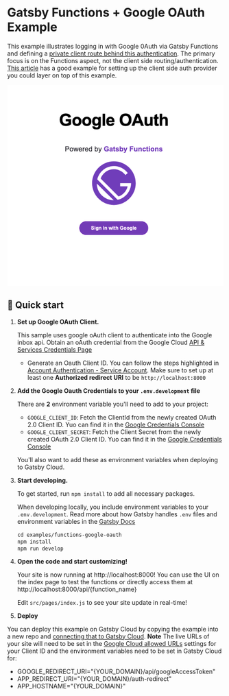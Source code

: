 # Gatsby Functions + Google OAuth Example

This example illustrates logging in with Google 0Auth via Gatsby Functions and defining a [private client route behind this authentication](https://www.gatsbyjs.com/tutorial/authentication-tutorial/). The primary focus is on the Functions aspect, not the client side routing/authentication. [This article](https://soshace.com/react-user-login-authentication-using-usecontext-and-usereducer/#crayon-60c920bddc105062139412) has a good example for setting up the client side auth provider you could layer on top of this example.

![Image of Google Auth Gatsby App](./localhost_8000.png)

## 🚀 Quick start

1.  **Set up Google OAuth Client.**

    This sample uses google oAuth client to authenticate into the Google inbox api. Obtain an oAuth credential from the Google Cloud [API & Services Credentials Page](https://console.cloud.google.com/apis/credentials?)

    - Generate an Oauth Client ID. You can follow the steps highlighted in [Account Authentication - Service Account](https://theoephraim.github.io/node-google-spreadsheet/#/getting-started/authentication?id=oauth). Make sure to set up at least one **Authorized redirect URI** to be `http://localhost:8000`

2.  **Add the Google Oauth Credentials to your `.env.development` file**

    There are **2** environment variable you'll need to add to your project:

    - `GOOGLE_CLIENT_ID`: Fetch the ClientId from the newly created OAuth 2.0 Client ID. Yuo can find it in the [Google Credentials Console](https://console.cloud.google.com/apis/credentials)
    - `GOOGLE_CLIENT_SECRET`: Fetch the Client Secret from the newly created OAuth 2.0 Client ID. Yuo can find it in the [Google Credentials Console](https://console.cloud.google.com/apis/credentials)

    You'll also want to add these as environment variables when deploying to Gatsby Cloud.

3.  **Start developing.**

    To get started, run `npm install` to add all necessary packages.

    When developing locally, you include environment variables to your `.env.development`. Read more about how Gatsby handles `.env` files and environment variables in the [Gatsby Docs](https://www.gatsbyjs.com/docs/how-to/local-development/environment-variables/)

    ```shell
    cd examples/functions-google-oauth
    npm install
    npm run develop
    ```

4.  **Open the code and start customizing!**

    Your site is now running at http://localhost:8000! You can use the UI on the index page to test the functions or directly access them at http://localhost:8000/api/{function_name}

    Edit `src/pages/index.js` to see your site update in real-time!

5.  **Deploy**

You can deploy this example on Gatsby Cloud by copying the example into a new repo and [connecting that to Gatsby Cloud](https://www.gatsbyjs.com/docs/how-to/previews-deploys-hosting/deploying-to-gatsby-cloud/#set-up-an-existing-gatsby-site). **Note** The live URLs of your site will need to be set in the [Google Cloud allowed URLs](https://console.cloud.google.com/apis/credentials) settings for your Client ID and the environment variables need to be set in Gatsby Cloud for:

- GOOGLE_REDIRECT_URI="{YOUR_DOMAIN}/api/googleAccessToken"
- APP_REDIRECT_URI="{YOUR_DOMAIN}/auth-redirect"
- APP_HOSTNAME="{YOUR_DOMAIN}"

